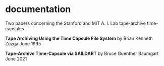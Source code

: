 # documentation
Two papers concerning the Stanford and MIT A. I. Lab tape-archive time-capsules.


  **Tape Archiving Using the Time Capsule File System**
  by
  Brian Kenneth Zuzga
  June 1995
  
  **Tape-Archive Time-Capsule via SAILDART**
  by
  Bruce Guenther Baumgart
  June 2021
